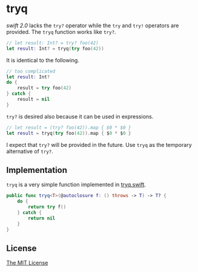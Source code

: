 tryq
=======================

_swift 2.0_ lacks the `try?` operator while the `try` and `try!` operators are provided. The `tryq` function works like `try?`.

```swift
// let result: Int? = try? foo(42)
let result: Int? = tryq(try foo(42))
```

It is identical to the following.

```swift
// too complicated
let result: Int?
do {
    result = try foo(42)
} catch {
    result = nil
}
```

`try?` is desired also because it can be used in expressions.

```swift
// let result = (try? foo(42)).map { $0 * $0 }
let result = tryq(try foo(42)).map { $0 * $0 }
```

I expect that `try?` will be provided in the future. Use `tryq` as the temporary alternative of `try?`.

Implementation
-----------------------

`tryq` is a very simple function implemented in [tryq.swift](tryq/tryq.swift).

```swift
public func tryq<T>(@autoclosure f: () throws -> T) -> T? {
    do {
        return try f()
    } catch {
        return nil
    }
}
```

License
-----------------------

[The MIT License](LICENSE)
